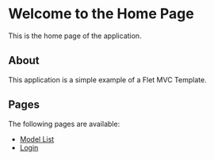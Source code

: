 # Welcome to the Home Page
This is the home page of the application.

## About
This application is a simple example of a Flet MVC Template.

## Pages
The following pages are available:
- [Model List](/data)
- [Login](/login)
